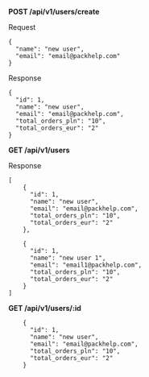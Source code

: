 **POST /api/v1/users/create**

Request
```
{
  "name": "new user",
  "email": "email@packhelp.com"
}
```

Response 
```
{
  "id": 1,
  "name": "new user",
  "email": "email@packhelp.com",
  "total_orders_pln": "10",
  "total_orders_eur": "2"
}
```

**GET  /api/v1/users**

Response
```
[
    {
      "id": 1,
      "name": "new user",
      "email": "email@packhelp.com",
      "total_orders_pln": "10",
      "total_orders_eur": "2"
    },
    
    {
      "id": 1,
      "name": "new user 1",
      "email": "email1@packhelp.com",
      "total_orders_pln": "10",
      "total_orders_eur": "2"
    }
]
```

**GET  /api/v1/users/:id**
```
    {
      "id": 1,
      "name": "new user",
      "email": "email@packhelp.com",
      "total_orders_pln": "10",
      "total_orders_eur": "2"
    }
```
